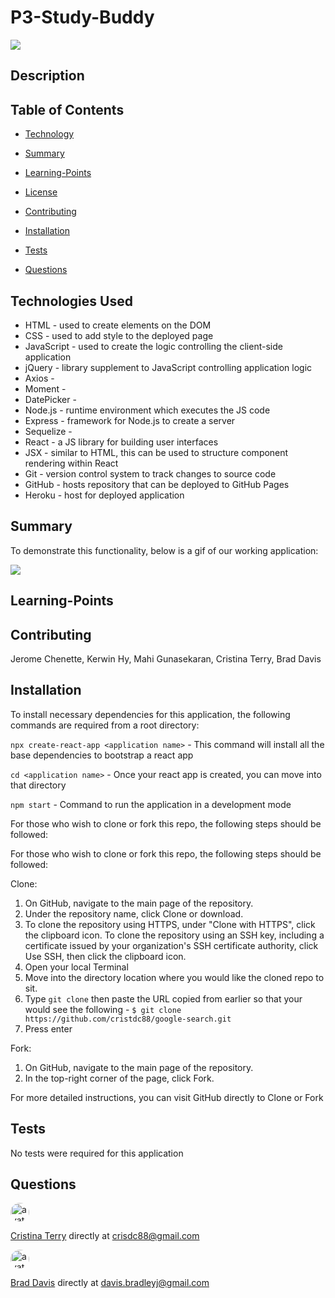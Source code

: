 # P3-Study-Buddy
[<img src="https://img.shields.io/badge/License-MIT-blue.svg">](https://opensource.org/licenses/MIT) 

## Description



## Table of Contents

  * [Technology](#Technology)

  * [Summary](#Summary)

  * [Learning-Points](#Learning-Points)
  
  * [License](#License)
  
  * [Contributing](#Contributing)
  
  * [Installation](#Installation)
  
  * [Tests](#Tests)
  
  * [Questions](#Questions)

## Technologies Used
- HTML - used to create elements on the DOM
- CSS - used to add style to the deployed page
- JavaScript - used to create the logic controlling the client-side application
- jQuery - library supplement to JavaScript controlling application logic
- Axios - 
- Moment - 
- DatePicker - 
- Node.js - runtime environment which executes the JS code
- Express - framework for Node.js to create a server
- Sequelize - 
- React - a JS library for building user interfaces
- JSX - similar to HTML, this can be used to structure component rendering within React
- Git - version control system to track changes to source code
- GitHub - hosts repository that can be deployed to GitHub Pages
- Heroku - host for deployed application

## Summary


To demonstrate this functionality, below is a gif of our working application:

<img src="https://github.com/crisdc88/P3-study-budy/blob/master/sb-client/public/StudyBuddy_Functionality.gif">

## Learning-Points



## Contributing

Jerome Chenette, Kerwin Hy, Mahi Gunasekaran, Cristina Terry, Brad Davis

## Installation

To install necessary dependencies for this application, the following commands are required from a root directory:

`npx create-react-app <application name>` - This command will install all the base dependencies to bootstrap a react app

`cd <application name>` - Once your react app is created, you can move into that directory

`npm start` - Command to run the application in a development mode

For those who wish to clone or fork this repo, the following steps should be followed:

For those who wish to clone or fork this repo, the following steps should be followed:

Clone:
1) On GitHub, navigate to the main page of the repository.
2) Under the repository name, click Clone or download.
3) To clone the repository using HTTPS, under "Clone with HTTPS", click the clipboard icon. To clone the repository using an SSH key, including a certificate issued by your organization's SSH certificate authority, click Use SSH, then click the clipboard icon.
4) Open your local Terminal
5) Move into the directory location where you would like the cloned repo to sit.
6) Type `git clone` then paste the URL copied from earlier so that your would see the following - `$ git clone https://github.com/cristdc88/google-search.git`
7) Press enter

Fork:
1) On GitHub, navigate to the main page of the repository.
2) In the top-right corner of the page, click Fork.

For more detailed instructions, you can visit GitHub directly to <a herf="https://help.github.com/en/github/creating-cloning-and-archiving-repositories/cloning-a-repository">Clone</a> or <a herf="https://help.github.com/en/github/getting-started-with-github/fork-a-repo">Fork</a>

## Tests

No tests were required for this application

## Questions

<img src="https://avatars0.githubusercontent.com/u/61372364?v=4" alt="avatar" style="border-radius: 16px" width="30">

[Cristina Terry](https://github.com/crisdc88) directly at crisdc88@gmail.com

<img src="https://avatars3.githubusercontent.com/u/61176147?v=4" alt="avatar" style="border-radius: 16px" width="30">

[Brad Davis](https://github.com/davisbradleyj) directly at davis.bradleyj@gmail.com